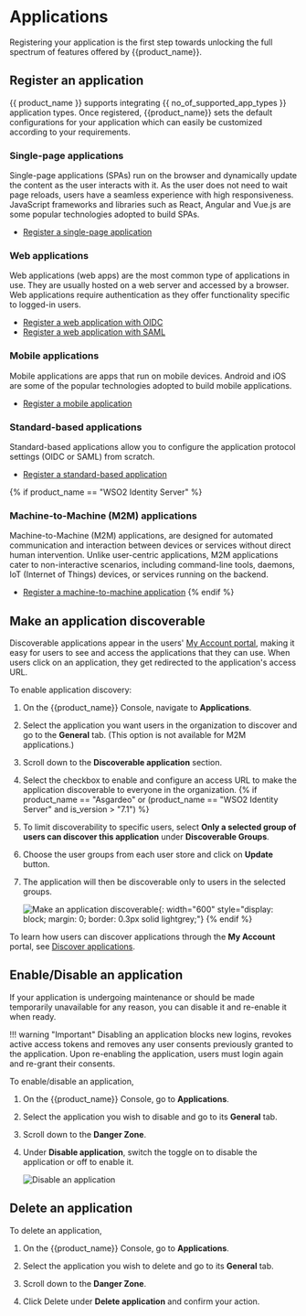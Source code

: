 # Applications

Registering your application is the first step towards unlocking the full spectrum of features offered by {{product_name}}.

## Register an application

{{ product_name }} supports integrating {{ no_of_supported_app_types }} application types. Once registered, {{product_name}} sets the default configurations for your application which can easily be customized according to your requirements.

### Single-page applications

Single-page applications (SPAs) run on the browser and dynamically update the content as the user interacts with it. As the user does not need to wait page reloads, users have a seamless experience with high responsiveness. JavaScript frameworks and libraries such as React, Angular and Vue.js are some popular technologies adopted to build SPAs. 

- [Register a single-page application]({{base_path}}/guides/applications/register-single-page-app/)

### Web applications

Web applications (web apps) are the most common type of applications in use. They are usually hosted on a web server and accessed by a browser. Web applications require authentication as they offer functionality specific to logged-in users. 

- [Register a web application with OIDC]({{base_path}}/guides/applications/register-oidc-web-app/)
- [Register a web application with SAML]({{base_path}}/guides/applications/register-saml-web-app/)

### Mobile applications

Mobile applications are apps that run on mobile devices. Android and iOS are some of the popular technologies adopted to build mobile applications.

- [Register a mobile application]({{base_path}}/guides/applications/register-mobile-app/)

### Standard-based applications

Standard-based applications allow you to configure the application protocol settings (OIDC or SAML) from scratch. 

- [Register a standard-based application]({{base_path}}/guides/applications/register-standard-based-app)

{% if product_name == "WSO2 Identity Server" %}
### Machine-to-Machine (M2M) applications

Machine-to-Machine (M2M) applications, are designed for automated communication and interaction between devices or services without direct human intervention. Unlike user-centric applications, M2M applications cater to non-interactive scenarios, including command-line tools, daemons, IoT (Internet of Things) devices, or services running on the backend. 

- [Register a machine-to-machine application]({{base_path}}/guides/applications/register-machine-to-machine-app/)
{% endif %}

## Make an application discoverable

Discoverable applications appear in the users' [My Account portal]({{base_path}}/guides/user-self-service/configure-self-service-portal/), making it easy for users to see and access the applications that they can use. When users click on an application, they get redirected to the application's access URL.

To enable application discovery:

1. On the {{product_name}} Console, navigate to **Applications**.
2. Select the application you want users in the organization to discover and go to the **General** tab. (This option is not available for M2M applications.)
3. Scroll down to the **Discoverable application** section.
4. Select the checkbox to enable and configure an access URL to make the application discoverable to everyone in the organization.
{% if product_name == "Asgardeo" or (product_name == "WSO2 Identity Server" and is_version > "7.1") %}
5. To limit discoverability to specific users, select **Only a selected group of users can discover this application** under **Discoverable Groups**.
6. Choose the user groups from each user store and click on **Update** button.
7. The application will then be discoverable only to users in the selected groups.

    ![Make an application discoverable]({{base_path}}/assets/img/guides/applications/discover-application.png){: width="600" style="display: block; margin: 0; border: 0.3px solid lightgrey;"}
{% endif %}

To learn how users can discover applications through the **My Account** portal, see [Discover applications]({{base_path}}/guides/user-self-service/discover-applications/).

## Enable/Disable an application

If your application is undergoing maintenance or should be made temporarily unavailable for any reason, you can disable it and re-enable it when ready.

!!! warning "Important"
    Disabling an application blocks new logins, revokes active access tokens and removes any user consents previously granted to the application. Upon re-enabling the application, users must login again and re-grant their consents.

To enable/disable an application,

1. On the {{product_name}} Console, go to **Applications**.

2. Select the application you wish to disable and go to its **General** tab.

3. Scroll down to the **Danger Zone**. 

4. Under **Disable application**, switch the toggle on to disable the application or off to enable it.

    ![Disable an application]({{base_path}}/assets/img/guides/applications/disable-application.png)


## Delete an application

To delete an application,

1. On the {{product_name}} Console, go to **Applications**.

2. Select the application you wish to delete and go to its **General** tab.

3. Scroll down to the **Danger Zone**. 

4. Click Delete under **Delete application** and confirm your action.